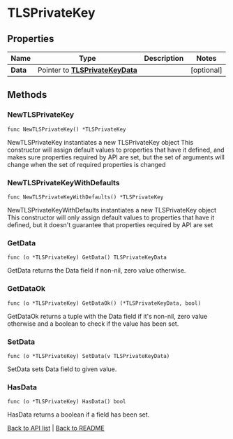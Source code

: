 # TLSPrivateKey

## Properties

Name | Type | Description | Notes
------------ | ------------- | ------------- | -------------
**Data** | Pointer to [**TLSPrivateKeyData**](TlsPrivateKeyData.md) |  | [optional] 

## Methods

### NewTLSPrivateKey

`func NewTLSPrivateKey() *TLSPrivateKey`

NewTLSPrivateKey instantiates a new TLSPrivateKey object
This constructor will assign default values to properties that have it defined,
and makes sure properties required by API are set, but the set of arguments
will change when the set of required properties is changed

### NewTLSPrivateKeyWithDefaults

`func NewTLSPrivateKeyWithDefaults() *TLSPrivateKey`

NewTLSPrivateKeyWithDefaults instantiates a new TLSPrivateKey object
This constructor will only assign default values to properties that have it defined,
but it doesn't guarantee that properties required by API are set

### GetData

`func (o *TLSPrivateKey) GetData() TLSPrivateKeyData`

GetData returns the Data field if non-nil, zero value otherwise.

### GetDataOk

`func (o *TLSPrivateKey) GetDataOk() (*TLSPrivateKeyData, bool)`

GetDataOk returns a tuple with the Data field if it's non-nil, zero value otherwise
and a boolean to check if the value has been set.

### SetData

`func (o *TLSPrivateKey) SetData(v TLSPrivateKeyData)`

SetData sets Data field to given value.

### HasData

`func (o *TLSPrivateKey) HasData() bool`

HasData returns a boolean if a field has been set.


[Back to API list](../README.md#documentation-for-api-endpoints) | [Back to README](../README.md)

